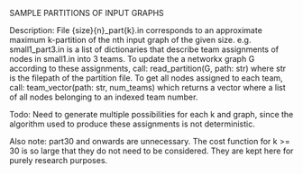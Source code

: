 SAMPLE PARTITIONS OF INPUT GRAPHS

Description:
File {size}{n}_part{k}.in corresponds to an approximate maximum k-partition of the nth input graph of the given size.
e.g. small1_part3.in is a list of dictionaries that describe team assignments of nodes in small1.in into 3 teams.
To update the a networkx graph G according to these assignments, call:
    read_partition(G, path: str)
where str is the filepath of the partition file.
To get all nodes assigned to each team, call:
    team_vector(path: str, num_teams)
which returns a vector where a list of all nodes belonging to an indexed team number.

Todo:
Need to generate multiple possibilities for each k and graph, since the algorithm used to produce these assignments is not deterministic.

Also note: part30 and onwards are unnecessary. The cost function for k >= 30 is so large that they do not need to be considered.
They are kept here for purely research purposes.
